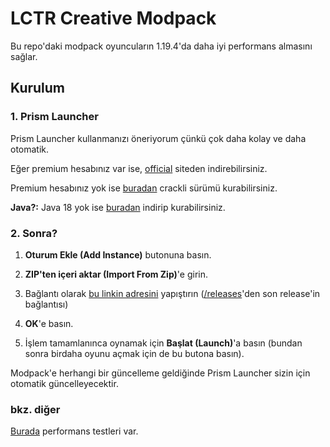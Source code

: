 # LCTR Creative Modpack

Bu repo'daki modpack oyuncuların 1.19.4'da daha iyi performans almasını sağlar.

## Kurulum

### 1. Prism Launcher

Prism Launcher kullanmanızı öneriyorum çünkü çok daha kolay ve daha otomatik.

Eğer premium hesabınız var ise, [official](https://prismlauncher.org/) siteden indirebilirsiniz.

Premium hesabınız yok ise [buradan](https://github.com/Diegiwg/PrismLauncher-Cracked#downloads-mediafire) crackli sürümü kurabilirsiniz.

**Java?:** Java 18 yok ise [buradan](https://learn.microsoft.com/en-us/java/openjdk/download#openjdk-17) indirip kurabilirsiniz.

### 2. Sonra?

1. **Oturum Ekle (Add Instance)** butonuna basın.
2. **ZIP'ten içeri aktar (Import From Zip)**'e girin.
3. Bağlantı olarak [bu linkin adresini](https://github.com/TheAlan404/lctr-modpack/releases/latest/download/LCTR_Creative.zip) yapıştırın ([/releases](https://github.com/TheAlan404/lctr-modpack/releases)'den son release'in bağlantısı)
4. **OK**'e basın.

5. İşlem tamamlanınca oynamak için **Başlat (Launch)**'a basın (bundan sonra birdaha oyunu açmak için de bu butona basın).

Modpack'e herhangi bir güncelleme geldiğinde Prism Launcher sizin için otomatik güncelleyecektir.

### bkz. diğer

[Burada](./BENCH.md) performans testleri var.
